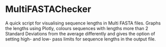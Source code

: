# MultiFASTAChecker
A quick script for visualising sequence lengths in Multi FASTA files.  Graphs the lengths using Plotly, colours sequences with lengths more than 2 Standard Deviations from the average differently and gives the option of setting high- and low- pass limits for sequence lengths in the output file.
